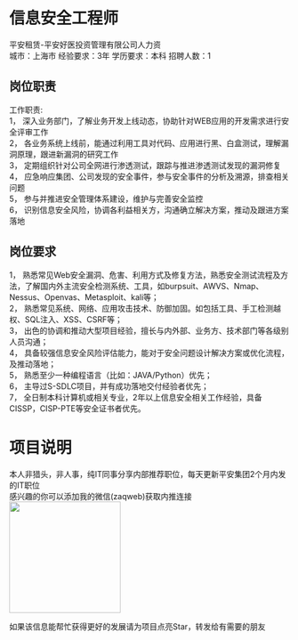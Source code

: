 # 信息安全工程师
平安租赁-平安好医投资管理有限公司人力资  
城市：上海市 经验要求：3年 学历要求：本科  招聘人数：1

## 岗位职责
工作职责:   
1，  深入业务部门，了解业务开发上线动态，协助针对WEB应用的开发需求进行安全评审工作   
2，  各业务系统上线前，能通过利用工具对代码、应用进行黑、白盒测试，理解漏洞原理，跟进新漏洞的研究工作   
3，  定期组织针对公司全网进行渗透测试，跟踪与推进渗透测试发现的漏洞修复   
4，  应急响应集团、公司发现的安全事件，参与安全事件的分析及溯源，排查相关问题   
5，  参与并推进安全管理体系建设，维护与完善安全监控   
6，  识别信息安全风险，协调各利益相关方，沟通确立解决方案，推动及跟进方案落地

## 岗位要求
1，	熟悉常见Web安全漏洞、危害、利用方式及修复方法，熟悉安全测试流程及方法，了解国内外主流安全检测系统、工具，如burpsuit、AWVS、Nmap、Nessus、Openvas、Metasploit、kali等；   
2，	熟悉常见系统、网络、应用攻击技术、防御加固。如包括工具、手工检测越权、SQL注入、XSS、CSRF等；   
3，	出色的协调和推动大型项目经验，擅长与内外部、业务方、技术部门等各级别人员沟通；   
4，	具备较强信息安全风险评估能力，能对于安全问题设计解决方案或优化流程，及推动落地；   
5，	熟悉至少一种编程语言（比如：JAVA/Python）优先；   
6，  主导过S-SDLC项目，并有成功落地交付经验者优先；   
7，  全日制本科计算机或相关专业，2年以上信息安全相关工作经验，具备CISSP，CISP-PTE等安全证书者优先。

# 项目说明

本人非猎头，非人事，纯IT同事分享内部推荐职位，每天更新平安集团2个月内发的IT职位  
感兴趣的你可以添加我的微信(zaqweb)获取内推连接  
<img src="https://github.com/zaqweb/PA-IT-JOBS/blob/master/WechatICode.jpeg"  height="200" width="200">

如果该信息能帮忙获得更好的发展请为项目点亮Star，转发给有需要的朋友




